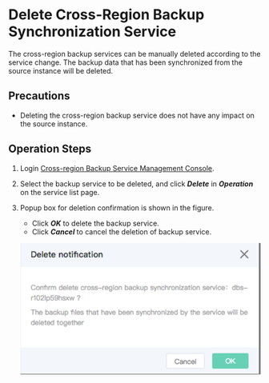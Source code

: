 # Delete Cross-Region Backup Synchronization Service
The cross-region backup services can be manually deleted according to the service change. The backup data that has been synchronized from the source instance will be deleted.

## Precautions
* Deleting the cross-region backup service does not have any impact on the source instance.

## Operation Steps
1. Login [Cross-region Backup Service Management Console](https://rds-console.jdcloud.com/acrossRegionList).
2. Select the backup service to be deleted, and click ***Delete*** in ***Operation*** on the service list page.
3. Popup box for deletion confirmation is shown in the figure.
    * Click ***OK*** to delete the backup service.
    * Click ***Cancel*** to cancel the deletion of backup service.

    ![image](../../../../../image/RDS/1109_11.jpg)
